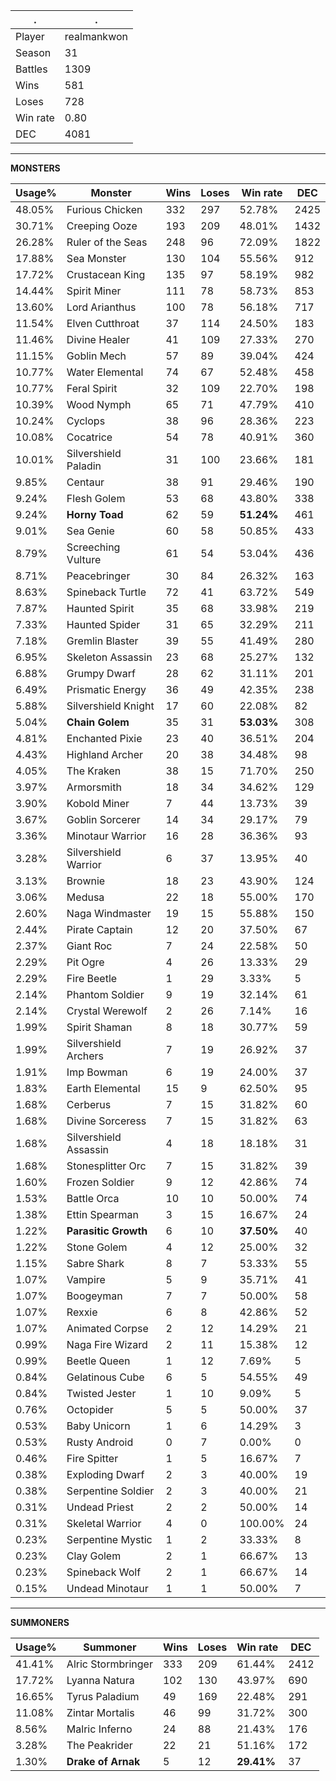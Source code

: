 .|.
|-|-
Player|realmankwon
Season|31
Battles|1309
Wins|581
Loses|728
Win rate|0.80
DEC|4081

---
**MONSTERS**

Usage%|Monster|Wins|Loses|Win rate|DEC|
-|-|-|-|-|-|
48.05%|Furious Chicken|332|297|52.78%|2425|
30.71%|Creeping Ooze|193|209|48.01%|1432|
26.28%|Ruler of the Seas|248|96|72.09%|1822|
17.88%|Sea Monster|130|104|55.56%|912|
17.72%|Crustacean King|135|97|58.19%|982|
14.44%|Spirit Miner|111|78|58.73%|853|
13.60%|Lord Arianthus|100|78|56.18%|717|
11.54%|Elven Cutthroat|37|114|24.50%|183|
11.46%|Divine Healer|41|109|27.33%|270|
11.15%|Goblin Mech|57|89|39.04%|424|
10.77%|Water Elemental|74|67|52.48%|458|
10.77%|Feral Spirit|32|109|22.70%|198|
10.39%|Wood Nymph|65|71|47.79%|410|
10.24%|Cyclops|38|96|28.36%|223|
10.08%|Cocatrice|54|78|40.91%|360|
10.01%|Silvershield Paladin|31|100|23.66%|181|
9.85%|Centaur|38|91|29.46%|190|
9.24%|Flesh Golem|53|68|43.80%|338|
9.24%|**Horny Toad**|62|59|**51.24%**|461|
9.01%|Sea Genie|60|58|50.85%|433|
8.79%|Screeching Vulture|61|54|53.04%|436|
8.71%|Peacebringer|30|84|26.32%|163|
8.63%|Spineback Turtle|72|41|63.72%|549|
7.87%|Haunted Spirit|35|68|33.98%|219|
7.33%|Haunted Spider|31|65|32.29%|211|
7.18%|Gremlin Blaster|39|55|41.49%|280|
6.95%|Skeleton Assassin|23|68|25.27%|132|
6.88%|Grumpy Dwarf|28|62|31.11%|201|
6.49%|Prismatic Energy|36|49|42.35%|238|
5.88%|Silvershield Knight|17|60|22.08%|82|
5.04%|**Chain Golem**|35|31|**53.03%**|308|
4.81%|Enchanted Pixie|23|40|36.51%|204|
4.43%|Highland Archer|20|38|34.48%|98|
4.05%|The Kraken|38|15|71.70%|250|
3.97%|Armorsmith|18|34|34.62%|129|
3.90%|Kobold Miner|7|44|13.73%|39|
3.67%|Goblin Sorcerer|14|34|29.17%|79|
3.36%|Minotaur Warrior|16|28|36.36%|93|
3.28%|Silvershield Warrior|6|37|13.95%|40|
3.13%|Brownie|18|23|43.90%|124|
3.06%|Medusa|22|18|55.00%|170|
2.60%|Naga Windmaster|19|15|55.88%|150|
2.44%|Pirate Captain|12|20|37.50%|67|
2.37%|Giant Roc|7|24|22.58%|50|
2.29%|Pit Ogre|4|26|13.33%|29|
2.29%|Fire Beetle|1|29|3.33%|5|
2.14%|Phantom Soldier|9|19|32.14%|61|
2.14%|Crystal Werewolf|2|26|7.14%|16|
1.99%|Spirit Shaman|8|18|30.77%|59|
1.99%|Silvershield Archers|7|19|26.92%|37|
1.91%|Imp Bowman|6|19|24.00%|37|
1.83%|Earth Elemental|15|9|62.50%|95|
1.68%|Cerberus|7|15|31.82%|60|
1.68%|Divine Sorceress|7|15|31.82%|63|
1.68%|Silvershield Assassin|4|18|18.18%|31|
1.68%|Stonesplitter Orc|7|15|31.82%|39|
1.60%|Frozen Soldier|9|12|42.86%|74|
1.53%|Battle Orca|10|10|50.00%|74|
1.38%|Ettin Spearman|3|15|16.67%|24|
1.22%|**Parasitic Growth**|6|10|**37.50%**|40|
1.22%|Stone Golem|4|12|25.00%|32|
1.15%|Sabre Shark|8|7|53.33%|55|
1.07%|Vampire|5|9|35.71%|41|
1.07%|Boogeyman|7|7|50.00%|58|
1.07%|Rexxie|6|8|42.86%|52|
1.07%|Animated Corpse|2|12|14.29%|21|
0.99%|Naga Fire Wizard|2|11|15.38%|12|
0.99%|Beetle Queen|1|12|7.69%|5|
0.84%|Gelatinous Cube|6|5|54.55%|49|
0.84%|Twisted Jester|1|10|9.09%|5|
0.76%|Octopider|5|5|50.00%|37|
0.53%|Baby Unicorn|1|6|14.29%|3|
0.53%|Rusty Android|0|7|0.00%|0|
0.46%|Fire Spitter|1|5|16.67%|7|
0.38%|Exploding Dwarf|2|3|40.00%|19|
0.38%|Serpentine Soldier|2|3|40.00%|21|
0.31%|Undead Priest|2|2|50.00%|14|
0.31%|Skeletal Warrior|4|0|100.00%|24|
0.23%|Serpentine Mystic|1|2|33.33%|8|
0.23%|Clay Golem|2|1|66.67%|13|
0.23%|Spineback Wolf|2|1|66.67%|14|
0.15%|Undead Minotaur|1|1|50.00%|7|

---
**SUMMONERS**

Usage%|Summoner|Wins|Loses|Win rate|DEC|
-|-|-|-|-|-|
41.41%|Alric Stormbringer|333|209|61.44%|2412|
17.72%|Lyanna Natura|102|130|43.97%|690|
16.65%|Tyrus Paladium|49|169|22.48%|291|
11.08%|Zintar Mortalis|46|99|31.72%|300|
8.56%|Malric Inferno|24|88|21.43%|176|
3.28%|The Peakrider|22|21|51.16%|172|
1.30%|**Drake of Arnak**|5|12|**29.41%**|37|
